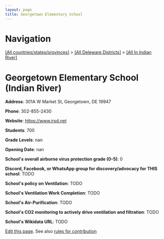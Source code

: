 ```yaml
---
layout: page
title: Georgetown Elementary School
---
```

# Navigation

[[All countries/states/provinces]](../../..) > [[All Deleware Districts]](../..) > [[All In Indian River]](..)

# Georgetown Elementary School (Indian River)

**Address**: 301A W Market St, Georgetown, DE 19947

**Phone**: 302-855-2430

**Website**: <https://www.irsd.net>

**Students**: 700

**Grade Levels**: nan

**Opening Date**: nan

**School's overall airborne virus protection grade (0-5)**: 0

**Discord, Facebook, or WhatsApp group for discovery/advocacy for THIS school**: TODO

**School's policy on Ventilation**: TODO

**School's Ventilation Work Completion**: TODO

**School's Air-Purification**: TODO

**School's CO2 monitoring to actively drive ventilation and filtration**: TODO

**School's Wikidata URL**: TODO


[Edit this page](https://github.com/ventilate-schools/DE/edit/main/./Indian_River/Georgetown_Elementary_School.md). See also [rules for contribution](../../../contribution-rules/)